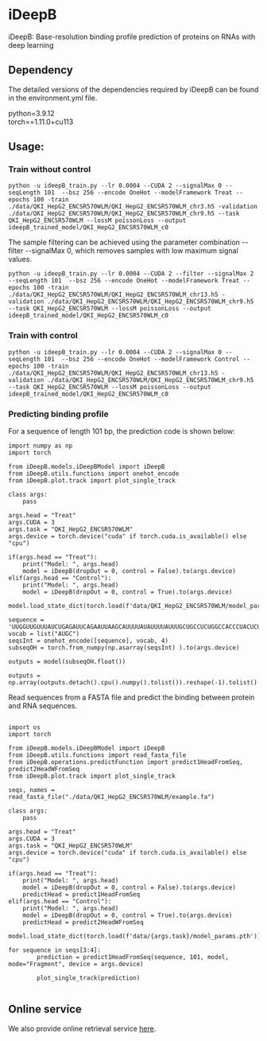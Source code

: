 # iDeepB

iDeepB: Base-resolution binding profile prediction of proteins on RNAs with deep learning


## Dependency
The detailed versions of the dependencies required by iDeepB can be found in the environment.yml file.

python=3.9.12 \
torch==1.11.0+cu113

## Usage:
### Train without control

```
python -u ideepB_train.py --lr 0.0004 --CUDA 2 --signalMax 0 --seqLength 101  --bsz 256 --encode OneHot --modelFramework Treat --epochs 100 -train ./data/QKI_HepG2_ENCSR570WLM/QKI_HepG2_ENCSR570WLM_chr3.h5 -validation ./data/QKI_HepG2_ENCSR570WLM/QKI_HepG2_ENCSR570WLM_chr9.h5 --task QKI_HepG2_ENCSR570WLM --lossM poissonLoss --output ideepB_trained_model/QKI_HepG2_ENCSR570WLM_c0 
```

The sample filtering can be achieved using the parameter combination --filter --signalMax 0, which removes samples with low maximum signal values.
```
python -u ideepB_train.py --lr 0.0004 --CUDA 2 --filter --signalMax 2 --seqLength 101  --bsz 256 --encode OneHot --modelFramework Treat --epochs 100 -train ./data/QKI_HepG2_ENCSR570WLM/QKI_HepG2_ENCSR570WLM_chr13.h5 -validation ./data/QKI_HepG2_ENCSR570WLM/QKI_HepG2_ENCSR570WLM_chr9.h5 --task QKI_HepG2_ENCSR570WLM --lossM poissonLoss --output ideepB_trained_model/QKI_HepG2_ENCSR570WLM_c0 
```

### Train with control
```
python -u ideepB_train.py --lr 0.0004 --CUDA 2 --signalMax 0 --seqLength 101  --bsz 256 --encode OneHot --modelFramework Control --epochs 100 -train ./data/QKI_HepG2_ENCSR570WLM/QKI_HepG2_ENCSR570WLM_chr13.h5 -validation ./data/QKI_HepG2_ENCSR570WLM/QKI_HepG2_ENCSR570WLM_chr9.h5 --task QKI_HepG2_ENCSR570WLM --lossM poissonLoss --output ideepB_trained_model/QKI_HepG2_ENCSR570WLM_c0 
```

### Predicting binding profile 
For a sequence of length 101 bp, the prediction code is shown below:
```
import numpy as np
import torch

from iDeepB.models.iDeepBModel import iDeepB
from iDeepB.utils.functions import onehot_encode
from iDeepB.plot.track import plot_single_track

class args:
    pass

args.head = "Treat"
args.CUDA = 3
args.task = "QKI_HepG2_ENCSR570WLM"
args.device = torch.device("cuda" if torch.cuda.is_available() else "cpu")

if(args.head == "Treat"): 
    print("Model: ", args.head)
    model = iDeepB(dropOut = 0, control = False).to(args.device)
elif(args.head == "Control"): 
    print("Model: ", args.head)
    model = iDeepB(dropOut = 0, control = True).to(args.device)

model.load_state_dict(torch.load(f'data/QKI_HepG2_ENCSR570WLM/model_params.pth'))

sequence = 'UUGGUUGUUUAUCUGAGAUUCAGAAUUAAGCAUUUUAUAUUUUAUUUGCUGCCUCUGGCCACCCUACUCUCUUCCUAACACUCUCUCCCUCUCCCAGUUUU'
vocab = list("AUGC")
seqsInt = onehot_encode([sequence], vocab, 4)
subseqOH = torch.from_numpy(np.asarray(seqsInt) ).to(args.device)

outputs = model(subseqOH.float()) 

outputs = np.array(outputs.detach().cpu().numpy().tolist()).reshape(-1).tolist()   
```

Read sequences from a FASTA file and predict the binding between protein and RNA sequences.
```

import os
import torch

from iDeepB.models.iDeepBModel import iDeepB
from iDeepB.utils.functions import read_fasta_file 
from iDeepB.operations.predictFunction import predict1HeadFromSeq, predict2HeadWFromSeq
from iDeepB.plot.track import plot_single_track

seqs, names = read_fasta_file("./data/QKI_HepG2_ENCSR570WLM/example.fa")

class args:
    pass

args.head = "Treat"
args.CUDA = 3
args.task = "QKI_HepG2_ENCSR570WLM"
args.device = torch.device("cuda" if torch.cuda.is_available() else "cpu")

if(args.head == "Treat"): 
    print("Model: ", args.head)
    model = iDeepB(dropOut = 0, control = False).to(args.device)
    predictHead = predict1HeadFromSeq
elif(args.head == "Control"): 
    print("Model: ", args.head)
    model = iDeepB(dropOut = 0, control = True).to(args.device)
    predictHead = predict2HeadWFromSeq

model.load_state_dict(torch.load(f'data/{args.task}/model_params.pth'))

for sequence in seqs[3:4]:
        prediction = predict1HeadFromSeq(sequence, 101, model, mode="Fragment", device = args.device)

        plot_single_track(prediction)
    
```


## Online service

We also provide online retrieval service [here](http://www.csbio.sjtu.edu.cn/bioinf/iDeepB/).
